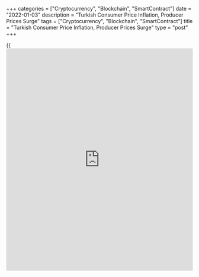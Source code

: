 +++
categories = ["Cryptocurrency", "Blockchain", "SmartContract"]
date = "2022-01-03"
description = "Turkish Consumer Price Inflation, Producer Prices Surge"
tags = ["Cryptocurrency", "Blockchain", "SmartContract"]
title = "Turkish Consumer Price Inflation, Producer Prices Surge"
type = "post"
+++

{{<iframe id="large-banner" src="https://www.bounty.group/#slide=23.0" width="100%" height="600" scrolling="no" style="border: 0px solid rgb(216, 221, 230); border-radius: 3px;">}}

Turkey's consumer price inflation accelerated sharply and producer
prices surged in December, figures from the Turkish Statistical
Institute showed on Monday.

The consumer prices index rose 36.08 percent year-on-year in December,
following a 21.31 percent increase in November. Economists had expected
a growth of 30.6 percent.

Transportation costs jumped 53.66 percent yearly in December and prices
for food and non-alcoholic beverages soared 43.8 percent.

Prices for furnishings and household equipment, and hotels, cafes and
restaurants gained by 40.95 percent and 40.85 percent, respectively.

On a monthly basis, consumer prices rose 13.58 percent in December.
Economists had forecast an increase of 9.00 percent.

The producer price index rose 79.89 percent annually in December,
following an 54.62 percent increase in November.

Among the main industrial sectors, prices for the energy industry gained
122.76 percent yearly in December and those for intermediate goods
surged 92.13 percent.

Prices for non-durable consumer goods and capital goods rose by 54.23
percent and 51.17 percent, respectively. Prices for durable consumer
goods grew 46.16 percent.

On a month-on-month basis, producer prices increased 19.08 percent in
December.

For comments and feedback [contact](https://www.playgroundfx.com/contact/): editorial@rtt[news](https://www.letsplayfx.com/blog/forex-news-website/).com

[Economic News][1]

 **What parts of the world are seeing the best (and worst) economic
performances lately? Click[here][2] to check out our [Econ Scorecard][2]
and find out! See up-to-the-moment [ranking](https://www.playgroundfx.com/blog/crypto-exchange-ranking/)s for the best and worst
performers in [GDP][3], [unemployment rate][4], [inflation][5] and much
more.**

   1. www.rtt[news](https://www.letsplayfx.com/blog/forex-news-website/).com/Content/EconomicNews.aspx
   2. www.rtt[news](https://www.letsplayfx.com/blog/forex-news-website/).com/economic-scorecard/world-rank/retail-sales/highest-performance.aspx
   3. www.rtt[news](https://www.letsplayfx.com/blog/forex-news-website/).com/economic-scorecard/world-rank/GDP/highest-performance.aspx
   4. www.rtt[news](https://www.letsplayfx.com/blog/forex-news-website/).com/economic-scorecard/world-rank/unemployment-rate/lowest-performance.aspx
   5. www.rtt[news](https://www.letsplayfx.com/blog/forex-news-website/).com/economic-scorecard/world-rank/CPI/highest-performance.aspx